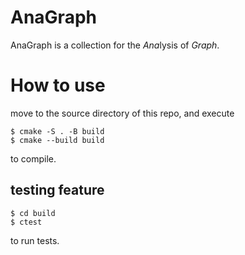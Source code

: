 # AnaGraph
AnaGraph is a collection for the *Ana*lysis of *Graph*.

# How to use
move to the source directory of this repo, and execute
```
$ cmake -S . -B build
$ cmake --build build
```
to compile. 

## testing feature
```
$ cd build
$ ctest
```
to run tests.